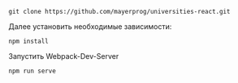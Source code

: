 ```
git clone https://github.com/mayerprog/universities-react.git
```

Далее установить необходимые зависимости:

```
npm install
```

Запустить Webpack-Dev-Server

```
npm run serve
```
